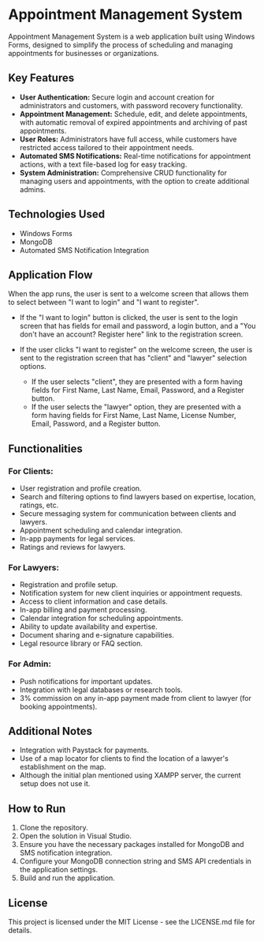 # Appointment Management System

Appointment Management System is a web application built using Windows Forms, designed to simplify the process of scheduling and managing appointments for businesses or organizations.

## Key Features

- **User Authentication:** Secure login and account creation for administrators and customers, with password recovery functionality.
- **Appointment Management:** Schedule, edit, and delete appointments, with automatic removal of expired appointments and archiving of past appointments.
- **User Roles:** Administrators have full access, while customers have restricted access tailored to their appointment needs.
- **Automated SMS Notifications:** Real-time notifications for appointment actions, with a text file-based log for easy tracking.
- **System Administration:** Comprehensive CRUD functionality for managing users and appointments, with the option to create additional admins.

## Technologies Used

- Windows Forms
- MongoDB
- Automated SMS Notification Integration

## Application Flow

When the app runs, the user is sent to a welcome screen that allows them to select between "I want to login" and "I want to register".

- If the "I want to login" button is clicked, the user is sent to the login screen that has fields for email and password, a login button, and a "You don't have an account? Register here" link to the registration screen.
  
- If the user clicks "I want to register" on the welcome screen, the user is sent to the registration screen that has "client" and "lawyer" selection options. 
  - If the user selects "client", they are presented with a form having fields for First Name, Last Name, Email, Password, and a Register button. 
  - If the user selects the "lawyer" option, they are presented with a form having fields for First Name, Last Name, License Number, Email, Password, and a Register button.

## Functionalities

### For Clients:
- User registration and profile creation.
- Search and filtering options to find lawyers based on expertise, location, ratings, etc.
- Secure messaging system for communication between clients and lawyers.
- Appointment scheduling and calendar integration.
- In-app payments for legal services.
- Ratings and reviews for lawyers.

### For Lawyers:
- Registration and profile setup.
- Notification system for new client inquiries or appointment requests.
- Access to client information and case details.
- In-app billing and payment processing.
- Calendar integration for scheduling appointments.
- Ability to update availability and expertise.
- Document sharing and e-signature capabilities.
- Legal resource library or FAQ section.

### For Admin:
- Push notifications for important updates.
- Integration with legal databases or research tools.
- 3% commission on any in-app payment made from client to lawyer (for booking appointments).

## Additional Notes
- Integration with Paystack for payments.
- Use of a map locator for clients to find the location of a lawyer's establishment on the map.
- Although the initial plan mentioned using XAMPP server, the current setup does not use it.

## How to Run

1. Clone the repository.
2. Open the solution in Visual Studio.
3. Ensure you have the necessary packages installed for MongoDB and SMS notification integration.
4. Configure your MongoDB connection string and SMS API credentials in the application settings.
5. Build and run the application.

## License

This project is licensed under the MIT License - see the LICENSE.md file for details.
